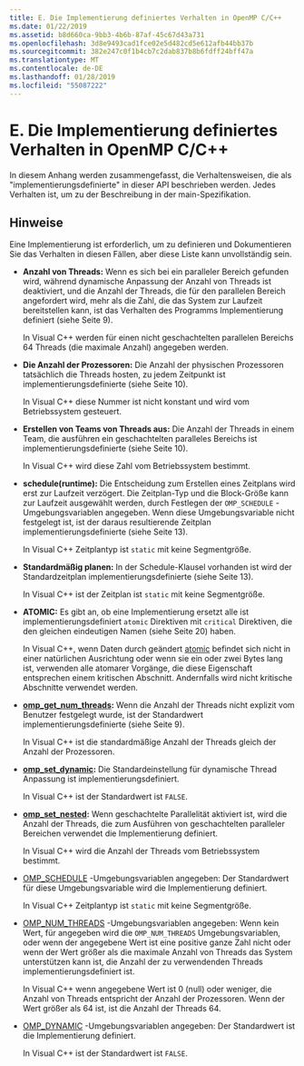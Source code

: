 ```yaml
---
title: E. Die Implementierung definiertes Verhalten in OpenMP C/C++
ms.date: 01/22/2019
ms.assetid: b8d660ca-9bb3-4b6b-87af-45c67d43a731
ms.openlocfilehash: 3d8e9493cad1fce02e5d482cd5e612afb44bb37b
ms.sourcegitcommit: 382e247c0f1b4cb7c2dab837b8b6fdff24bff47a
ms.translationtype: MT
ms.contentlocale: de-DE
ms.lasthandoff: 01/28/2019
ms.locfileid: "55087222"
---
```

# <a name="e-implementation-defined-behaviors-in-openmp-cc"></a>E. Die Implementierung definiertes Verhalten in OpenMP C/C++

In diesem Anhang werden zusammengefasst, die Verhaltensweisen, die als "implementierungsdefinierte" in dieser API beschrieben werden.  Jedes Verhalten ist, um zu der Beschreibung in der main-Spezifikation.

## <a name="remarks"></a>Hinweise

Eine Implementierung ist erforderlich, um zu definieren und Dokumentieren Sie das Verhalten in diesen Fällen, aber diese Liste kann unvollständig sein.

- **Anzahl von Threads:** Wenn es sich bei ein paralleler Bereich gefunden wird, während dynamische Anpassung der Anzahl von Threads ist deaktiviert, und die Anzahl der Threads, die für den parallelen Bereich angefordert wird, mehr als die Zahl, die das System zur Laufzeit bereitstellen kann, ist das Verhalten des Programms Implementierung definiert (siehe Seite 9).

   In Visual C++ werden für einen nicht geschachtelten parallelen Bereichs 64 Threads (die maximale Anzahl) angegeben werden.

- **Die Anzahl der Prozessoren:** Die Anzahl der physischen Prozessoren tatsächlich die Threads hosten, zu jedem Zeitpunkt ist implementierungsdefinierte (siehe Seite 10).

   In Visual C++ diese Nummer ist nicht konstant und wird vom Betriebssystem gesteuert.

- **Erstellen von Teams von Threads aus:** Die Anzahl der Threads in einem Team, die ausführen ein geschachtelten paralleles Bereichs ist implementierungsdefinierte (siehe Seite 10).

   In Visual C++ wird diese Zahl vom Betriebssystem bestimmt.

- **schedule(runtime):** Die Entscheidung zum Erstellen eines Zeitplans wird erst zur Laufzeit verzögert. Die Zeitplan-Typ und die Block-Größe kann zur Laufzeit ausgewählt werden, durch Festlegen der `OMP_SCHEDULE` -Umgebungsvariablen angegeben. Wenn diese Umgebungsvariable nicht festgelegt ist, ist der daraus resultierende Zeitplan implementierungsdefinierte (siehe Seite 13).

   In Visual C++ Zeitplantyp ist `static` mit keine Segmentgröße.

- **Standardmäßig planen:** In der Schedule-Klausel vorhanden ist wird der Standardzeitplan implementierungsdefinierte (siehe Seite 13).

   In Visual C++ ist der Zeitplan ist `static` mit keine Segmentgröße.

- **ATOMIC:** Es gibt an, ob eine Implementierung ersetzt alle ist implementierungsdefiniert `atomic` Direktiven mit `critical` Direktiven, die den gleichen eindeutigen Namen (siehe Seite 20) haben.

   In Visual C++, wenn Daten durch geändert [atomic](reference/openmp-directives.md#atomic) befindet sich nicht in einer natürlichen Ausrichtung oder wenn sie ein oder zwei Bytes lang ist, verwenden alle atomarer Vorgänge, die diese Eigenschaft entsprechen einem kritischen Abschnitt. Andernfalls wird nicht kritische Abschnitte verwendet werden.

- **[omp_get_num_threads](3-run-time-library-functions.md#312-omp_get_num_threads-function):** Wenn die Anzahl der Threads nicht explizit vom Benutzer festgelegt wurde, ist der Standardwert implementierungsdefinierte (siehe Seite 9).

   In Visual C++ ist die standardmäßige Anzahl der Threads gleich der Anzahl der Prozessoren.

- **[omp_set_dynamic](3-run-time-library-functions.md#317-omp_set_dynamic-function):** Die Standardeinstellung für dynamische Thread Anpassung ist implementierungsdefiniert.

   In Visual C++ ist der Standardwert ist `FALSE`.

- **[omp_set_nested](3-run-time-library-functions.md#319-omp_set_nested-function):** Wenn geschachtelte Parallelität aktiviert ist, wird die Anzahl der Threads, die zum Ausführen von geschachtelten paralleler Bereichen verwendet die Implementierung definiert.

   In Visual C++ wird die Anzahl der Threads vom Betriebssystem bestimmt.

- [OMP_SCHEDULE](4-environment-variables.md#41-omp_schedule) -Umgebungsvariablen angegeben: Der Standardwert für diese Umgebungsvariable wird die Implementierung definiert.

   In Visual C++ Zeitplantyp ist `static` mit keine Segmentgröße.

- [OMP_NUM_THREADS](4-environment-variables.md#42-omp_num_threads) -Umgebungsvariablen angegeben: Wenn kein Wert, für angegeben wird die `OMP_NUM_THREADS` Umgebungsvariablen, oder wenn der angegebene Wert ist eine positive ganze Zahl nicht oder wenn der Wert größer als die maximale Anzahl von Threads das System unterstützen kann ist, die Anzahl der zu verwendenden Threads implementierungsdefiniert ist.

   In Visual C++ wenn angegebene Wert ist 0 (null) oder weniger, die Anzahl von Threads entspricht der Anzahl der Prozessoren.  Wenn der Wert größer als 64 ist, ist die Anzahl der Threads 64.

- [OMP_DYNAMIC](4-environment-variables.md#43-omp_dynamic) -Umgebungsvariablen angegeben: Der Standardwert ist die Implementierung definiert.

   In Visual C++ ist der Standardwert ist `FALSE`.